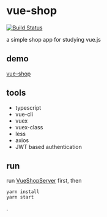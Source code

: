 # vue-shop

[![Build Status](https://travis-ci.com/caoyue/vue-shop.svg?branch=master)](https://travis-ci.com/caoyue/vue-shop)

a simple shop app for studying vue.js

## demo

[vue-shop](https://vue.caoyue.me/)

## tools

-   typescript
-   vue-cli
-   vuex
-   vuex-class
-   less
-   axios
-   JWT based authentication

## run

run [VueShopServer](https://github.com/caoyue/VueShopServer) first, then

```
yarn install
yarn start
```

.
